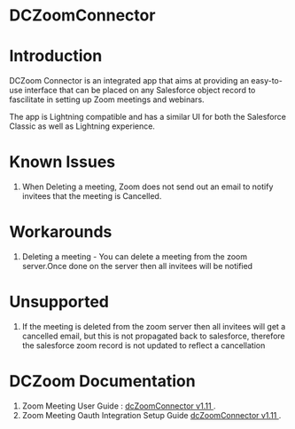 
# DCZoomConnector

# Introduction

 DCZoom Connector is an integrated app that aims at providing an easy-to-use interface that can be placed on any Salesforce object record to fascilitate in setting up Zoom meetings and webinars. 

The app is Lightning compatible and has a similar UI for both the Salesforce Classic as well as Lightning experience.

# Known Issues

1. When Deleting a meeting, Zoom does not send out an email to notify invitees that the meeting is Cancelled.

# Workarounds
1. Deleting a meeting - You can delete a meeting from the zoom server.Once done on the server then all invitees will be notified


# Unsupported
1. If the meeting is deleted from the zoom server then all invitees will get a cancelled email, but this is not propagated back to salesforce, therefore the salesforce zoom record is 
   not updated to reflect a cancellation

# DCZoom Documentation

1. Zoom Meeting User Guide : [dcZoomConnector v1.11 ](https://datacolada.atlassian.net/wiki/spaces/CK/pages/3456040961/Zoom+Meeting+User+Guide).
2. Zoom Meeting Oauth Integration Setup Guide  [dcZoomConnector v1.11 ](https://datacolada.atlassian.net/wiki/spaces/CK/pages/3455975425/Zoom+Meeting+Oauth+Integration+Setup+Guide).